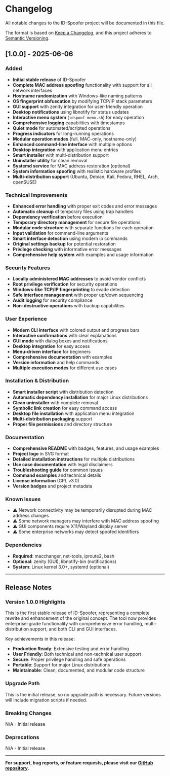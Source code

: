 # Changelog

All notable changes to the ID-Spoofer project will be documented in this file.

The format is based on [Keep a Changelog](https://keepachangelog.com/en/1.0.0/),
and this project adheres to [Semantic Versioning](https://semver.org/spec/v2.0.0.html).

## [1.0.0] - 2025-06-06

### Added

- **Initial stable release** of ID-Spoofer
- **Complete MAC address spoofing** functionality with support for all network interfaces
- **Hostname randomization** with Windows-like naming patterns
- **OS fingerprint obfuscation** by modifying TCP/IP stack parameters
- **GUI support** with zenity integration for user-friendly operation
- **Desktop notifications** using libnotify for status updates
- **Interactive menu system** (`idspoof-menu.sh`) for easy operation
- **Comprehensive logging** capabilities with timestamps
- **Quiet mode** for automated/scripted operations
- **Progress indicators** for long-running operations
- **Modular operation modes** (full, MAC-only, hostname-only)
- **Enhanced command-line interface** with multiple options
- **Desktop integration** with application menu entries
- **Smart installer** with multi-distribution support
- **Uninstaller utility** for clean removal
- **Systemd service** for MAC address restoration (optional)
- **System information spoofing** with realistic hardware profiles
- **Multi-distribution support** (Ubuntu, Debian, Kali, Fedora, RHEL, Arch, openSUSE)

### Technical Improvements

- **Enhanced error handling** with proper exit codes and error messages
- **Automatic cleanup** of temporary files using trap handlers
- **Dependency verification** before execution
- **Temporary directory management** for secure file operations
- **Modular code structure** with separate functions for each operation
- **Input validation** for command-line arguments
- **Smart interface detection** using modern ip commands
- **Original settings backup** for potential restoration
- **Privilege checking** with informative error messages
- **Comprehensive help system** with examples and usage information

### Security Features

- **Locally administered MAC addresses** to avoid vendor conflicts
- **Root privilege verification** for security operations
- **Windows-like TCP/IP fingerprinting** to evade detection
- **Safe interface management** with proper up/down sequencing
- **Audit logging** for security compliance
- **Non-destructive operations** with backup capabilities

### User Experience

- **Modern CLI interface** with colored output and progress bars
- **Interactive confirmations** with clear explanations
- **GUI mode** with dialog boxes and notifications
- **Desktop integration** for easy access
- **Menu-driven interface** for beginners
- **Comprehensive documentation** with examples
- **Version information** and help commands
- **Multiple execution modes** for different use cases

### Installation & Distribution

- **Smart installer script** with distribution detection
- **Automatic dependency installation** for major Linux distributions
- **Clean uninstaller** with complete removal
- **Symbolic link creation** for easy command access
- **Desktop file installation** with application menu integration
- **Multi-distribution packaging** support
- **Proper file permissions** and directory structure

### Documentation

- **Comprehensive README** with badges, features, and usage examples
- **Project logo** in SVG format
- **Detailed installation instructions** for multiple distributions
- **Use case documentation** with legal disclaimers
- **Troubleshooting guide** for common issues
- **Command examples** and technical details
- **License information** (GPL v3.0)
- **Version badges** and project metadata

### Known Issues

- ⚠️ Network connectivity may be temporarily disrupted during MAC address changes
- ⚠️ Some network managers may interfere with MAC address spoofing
- ⚠️ GUI components require X11/Wayland display server
- ⚠️ Some enterprise networks may detect spoofed identifiers

### Dependencies

- **Required**: macchanger, net-tools, iproute2, bash
- **Optional**: zenity (GUI), libnotify-bin (notifications)
- **System**: Linux kernel 3.0+, systemd (optional)

---

## Release Notes

### Version 1.0.0 Highlights

This is the first stable release of ID-Spoofer, representing a complete rewrite and enhancement of the original concept. The tool now provides enterprise-grade functionality with comprehensive error handling, multi-distribution support, and both CLI and GUI interfaces.

Key achievements in this release:

- **Production Ready**: Extensive testing and error handling
- **User Friendly**: Both technical and non-technical user support
- **Secure**: Proper privilege handling and safe operations
- **Portable**: Support for major Linux distributions
- **Maintainable**: Clean, documented, and modular code structure

### Upgrade Path

This is the initial release, so no upgrade path is necessary. Future versions will include migration scripts if needed.

### Breaking Changes

N/A - Initial release

### Deprecations

N/A - Initial release

---

**For support, bug reports, or feature requests, please visit our [GitHub repository](https://github.com/nublex/id-spoofer).**
